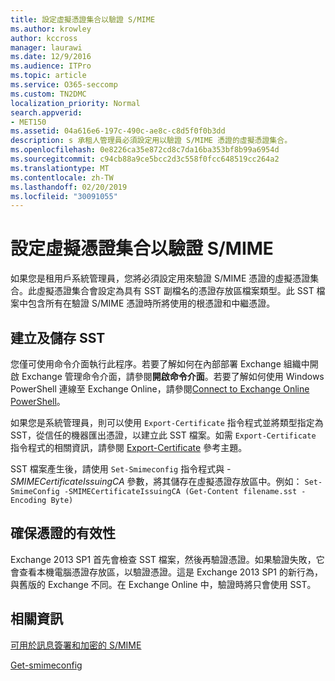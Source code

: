 ```yaml
---
title: 設定虛擬憑證集合以驗證 S/MIME
ms.author: krowley
author: kccross
manager: laurawi
ms.date: 12/9/2016
ms.audience: ITPro
ms.topic: article
ms.service: O365-seccomp
ms.custom: TN2DMC
localization_priority: Normal
search.appverid:
- MET150
ms.assetid: 04a616e6-197c-490c-ae8c-c8d5f0f0b3dd
description: s 承租人管理員必須設定用以驗證 S/MIME 憑證的虛擬憑證集合。
ms.openlocfilehash: 0e8226ca35e872cd8c7da16ba353bf8b99a6954d
ms.sourcegitcommit: c94cb88a9ce5bcc2d3c558f0fcc648519cc264a2
ms.translationtype: MT
ms.contentlocale: zh-TW
ms.lasthandoff: 02/20/2019
ms.locfileid: "30091055"
---
```

# <a name="set-up-virtual-certificate-collection-to-validate-smime"></a>設定虛擬憑證集合以驗證 S/MIME

如果您是租用戶系統管理員，您將必須設定用來驗證 S/MIME 憑證的虛擬憑證集合。此虛擬憑證集合會設定為具有 SST 副檔名的憑證存放區檔案類型。此 SST 檔案中包含所有在驗證 S/MIME 憑證時所將使用的根憑證和中繼憑證。
  
## <a name="create-and-save-an-sst"></a>建立及儲存 SST
<a name="sectionSection0"> </a>

您僅可使用命令介面執行此程序。若要了解如何在內部部署 Exchange 組織中開啟 Exchange 管理命令介面，請參閱**開啟命令介面**。若要了解如何使用 Windows PowerShell 連線至 Exchange Online，請參閱[Connect to Exchange Online PowerShell](https://go.microsoft.com/fwlink/p/?linkid=396554)。
  
如果您是系統管理員，則可以使用  `Export-Certificate` 指令程式並將類型指定為 SST，從信任的機器匯出憑證，以建立此 SST 檔案。如需  `Export-Certificate` 指令程式的相關資訊，請參閱 [Export-Certificate](https://docs.microsoft.com/en-us/powershell/module/pkiclient/export-certificate?view=win10-ps) 參考主題。 
  
SST 檔案產生後，請使用  `Set-Smimeconfig` 指令程式與  _-SMIMECertificateIssuingCA_ 參數，將其儲存在虛擬憑證存放區中。例如：  `Set-SmimeConfig -SMIMECertificateIssuingCA (Get-Content filename.sst -Encoding Byte)`
  
## <a name="ensuring-a-certificate-is-valid"></a>確保憑證的有效性
<a name="sectionSection1"> </a>

Exchange 2013 SP1 首先會檢查 SST 檔案，然後再驗證憑證。如果驗證失敗，它會查看本機電腦憑證存放區，以驗證憑證。這是 Exchange 2013 SP1 的新行為，與舊版的 Exchange 不同。在 Exchange Online 中，驗證時將只會使用 SST。
  
## <a name="more-information"></a>相關資訊
<a name="sectionSection2"> </a>

[可用於訊息簽署和加密的 S/MIME](s-mime-for-message-signing-and-encryption.md)
  
[Get-smimeconfig](http://technet.microsoft.com/library/4b29fa89-0840-4fe9-8885-019fcef2e02b.aspx)
  

